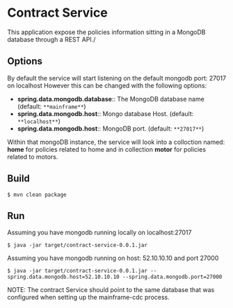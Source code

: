 
# Contract Service

This application expose the policies information sitting in a MongoDB database through a REST API./

## Options

By default the service will start listening on the default mongodb port: 27017 on localhost
However this can be changed with the following options:

- **spring.data.mongodb.database**:: The MongoDB database name (default: `**mainframe**`)
- **spring.data.mongodb.host**:: Mongo database Host. (default: `**localhost**`)
- **spring.data.mongodb.host**:: MongoDB port. (default: `**27017**`)

Within that mongoDB instance, the service will look into a colloction named: **home** for policies related to home and in collection **motor** for policies related to motors.

## Build

```
$ mvn clean package

```

## Run

Assuming you have mongodb running locally on localhost:27017

```
$ java -jar target/contract-service-0.0.1.jar
```

Assuming you have mongodb running on host: 52.10.10.10 and port 27000

 ```
$ java -jar target/contract-service-0.0.1.jar --spring.data.mongodb.host=52.10.10.10 --spring.data.mongodb.port=27000
 ```

NOTE: The contract Service should point to the same database that was configured when setting up the mainframe-cdc process.




